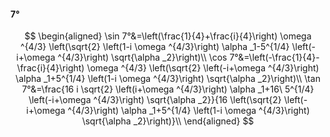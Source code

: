 #### 7°

$$
\begin{aligned}
\sin 7°&=\left(\frac{1}{4}+\frac{i}{4}\right) \omega ^{4/3} \left(\sqrt{2} \left(1-i \omega ^{4/3}\right) \alpha _1-5^{1/4} \left(-i+\omega ^{4/3}\right)
\sqrt{\alpha _2}\right)\\
\cos 7°&=\left(-\frac{1}{4}-\frac{i}{4}\right) \omega ^{4/3} \left(\sqrt{2} \left(-i+\omega ^{4/3}\right) \alpha _1+5^{1/4} \left(1-i \omega ^{4/3}\right)
\sqrt{\alpha _2}\right)\\
\tan 7°&=\frac{16 i \sqrt{2} \left(i+\omega ^{4/3}\right) \alpha _1+16\ 5^{1/4} \left(-i+\omega ^{4/3}\right) \sqrt{\alpha _2}}{16 \left(\sqrt{2} \left(-i+\omega
^{4/3}\right) \alpha _1+5^{1/4} \left(1-i \omega ^{4/3}\right) \sqrt{\alpha _2}\right)}\\
\end{aligned}
$$

